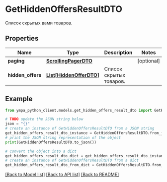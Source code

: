 # GetHiddenOffersResultDTO

Список скрытых вами товаров. 

## Properties

Name | Type | Description | Notes
------------ | ------------- | ------------- | -------------
**paging** | [**ScrollingPagerDTO**](ScrollingPagerDTO.md) |  | [optional] 
**hidden_offers** | [**List[HiddenOfferDTO]**](HiddenOfferDTO.md) | Список скрытых товаров. | 

## Example

```python
from ympa_python_client.models.get_hidden_offers_result_dto import GetHiddenOffersResultDTO

# TODO update the JSON string below
json = "{}"
# create an instance of GetHiddenOffersResultDTO from a JSON string
get_hidden_offers_result_dto_instance = GetHiddenOffersResultDTO.from_json(json)
# print the JSON string representation of the object
print(GetHiddenOffersResultDTO.to_json())

# convert the object into a dict
get_hidden_offers_result_dto_dict = get_hidden_offers_result_dto_instance.to_dict()
# create an instance of GetHiddenOffersResultDTO from a dict
get_hidden_offers_result_dto_from_dict = GetHiddenOffersResultDTO.from_dict(get_hidden_offers_result_dto_dict)
```
[[Back to Model list]](../README.md#documentation-for-models) [[Back to API list]](../README.md#documentation-for-api-endpoints) [[Back to README]](../README.md)


